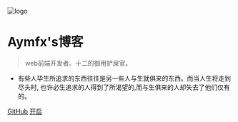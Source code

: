 ![logo](https://cdn.jsdelivr.net/gh/aymfx/pic/img/Home-2022-10-04-15-48-21.jpeg)

# Aymfx's博客

> web前端开发者、十二的御用铲屎官。


 - 有些人毕生所追求的东西往往是另一些人与生就俱来的东西。而当人生将走到尽头时, 也许必生追求的人得到了所渴望的,而与生俱来的人却失去了他们仅有的。

[GitHub](https://github.com/aymfx/)
[开启](/Home.md)